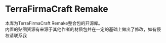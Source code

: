# TerraFirmaCraft Remake
本库为TerraFirmaCraft Remake整合包的开源库。  
内置的贴图资源有来源于其他作者的材质包并在一定的基础上做出了修改，如有侵权请联系我
